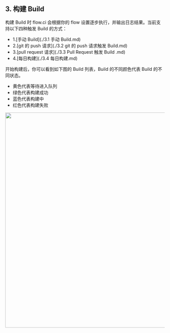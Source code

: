 ## 3. 构建 Build

构建 Build 时 flow.ci 会根据你的 flow 设置逐步执行，并输出日志结果。当前支持以下四种触发 Build 的方式：

- 1.[手动 Build](./3.1 手动 Build.md)
- 2.[git 的 push 请求](./3.2 git 的 push 请求触发 Build.md)
- 3.[pull request 请求](./3.3 Pull Request 触发 Build .md)
- 4.[每日构建](./3.4 每日构建.md)

开始构建后，你可以看到如下图的 Build 列表，Build 的不同颜色代表 Build 的不同状态。

- 黄色代表等待进入队列
- 绿色代表构建成功
- 蓝色代表构建中
- 红色代表构建失败

<img src="https://dn-shimo-image.qbox.me/n2sC3cqDBGceNhhH.png!thumbnail" width=680>







